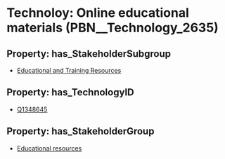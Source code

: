 # Technoloy: __Online educational materials__ (PBN__Technology_2635)

## Property: has_StakeholderSubgroup

* [Educational and Training Resources](PBN__TechSubgroup_39)

## Property: has_TechnologyID

* [Q1348645](Q1348645)

## Property: has_StakeholderGroup

* [Educational resources](PBN__TechGroup_11)

